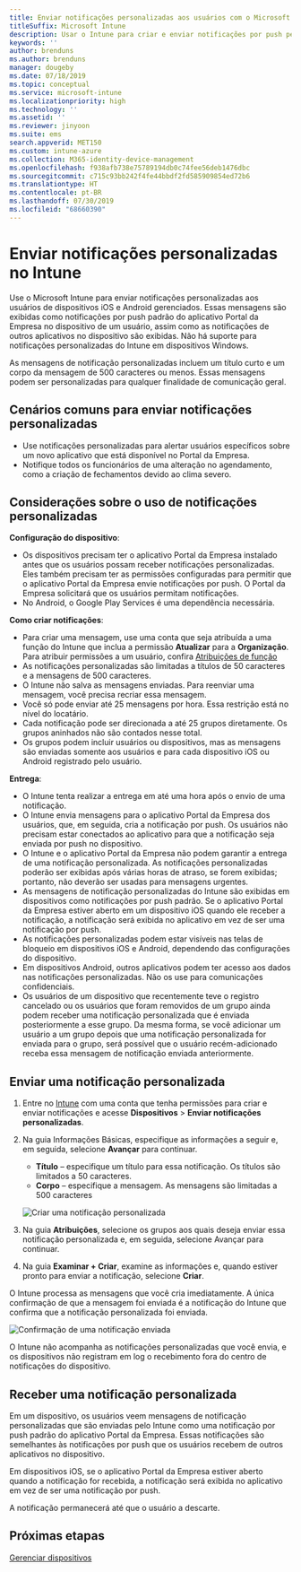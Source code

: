 ```yaml
---
title: Enviar notificações personalizadas aos usuários com o Microsoft Intune
titleSuffix: Microsoft Intune
description: Usar o Intune para criar e enviar notificações por push personalizadas para usuários de dispositivos iOS e Android
keywords: ''
author: brenduns
ms.author: brenduns
manager: dougeby
ms.date: 07/18/2019
ms.topic: conceptual
ms.service: microsoft-intune
ms.localizationpriority: high
ms.technology: ''
ms.assetid: ''
ms.reviewer: jinyoon
ms.suite: ems
search.appverid: MET150
ms.custom: intune-azure
ms.collection: M365-identity-device-management
ms.openlocfilehash: f938afb738e75789194db0c74fee56deb1476dbc
ms.sourcegitcommit: c715c93bb242f4fe44bbdf2fd585909854ed72b6
ms.translationtype: HT
ms.contentlocale: pt-BR
ms.lasthandoff: 07/30/2019
ms.locfileid: "68660390"
---
```

# <a name="send-custom-notifications-in-intune"></a>Enviar notificações personalizadas no Intune  

Use o Microsoft Intune para enviar notificações personalizadas aos usuários de dispositivos iOS e Android gerenciados. Essas mensagens são exibidas como notificações por push padrão do aplicativo Portal da Empresa no dispositivo de um usuário, assim como as notificações de outros aplicativos no dispositivo são exibidas. Não há suporte para notificações personalizadas do Intune em dispositivos Windows.   

As mensagens de notificação personalizadas incluem um título curto e um corpo da mensagem de 500 caracteres ou menos. Essas mensagens podem ser personalizadas para qualquer finalidade de comunicação geral.

## <a name="common-scenarios-for-sending-custom-notifications"></a>Cenários comuns para enviar notificações personalizadas  

- Use notificações personalizadas para alertar usuários específicos sobre um novo aplicativo que está disponível no Portal da Empresa.  
- Notifique todos os funcionários de uma alteração no agendamento, como a criação de fechamentos devido ao clima severo.  

## <a name="considerations-for-using-custom-notifications"></a>Considerações sobre o uso de notificações personalizadas  

**Configuração do dispositivo**:  
- Os dispositivos precisam ter o aplicativo Portal da Empresa instalado antes que os usuários possam receber notificações personalizadas. Eles também precisam ter as permissões configuradas para permitir que o aplicativo Portal da Empresa envie notificações por push. O Portal da Empresa solicitará que os usuários permitam notificações.  
- No Android, o Google Play Services é uma dependência necessária.  

**Como criar notificações**:  
- Para criar uma mensagem, use uma conta que seja atribuída a uma função do Intune que inclua a permissão **Atualizar** para a **Organização**. Para atribuir permissões a um usuário, confira [Atribuições de função](role-based-access-control.md#role-assignments)  
- As notificações personalizadas são limitadas a títulos de 50 caracteres e a mensagens de 500 caracteres.  
- O Intune não salva as mensagens enviadas. Para reenviar uma mensagem, você precisa recriar essa mensagem.  
- Você só pode enviar até 25 mensagens por hora. Essa restrição está no nível do locatário.  
- Cada notificação pode ser direcionada a até 25 grupos diretamente. Os grupos aninhados não são contados nesse total.  
- Os grupos podem incluir usuários ou dispositivos, mas as mensagens são enviadas somente aos usuários e para cada dispositivo iOS ou Android registrado pelo usuário.  

**Entrega**:  
- O Intune tenta realizar a entrega em até uma hora após o envio de uma notificação.  
- O Intune envia mensagens para o aplicativo Portal da Empresa dos usuários, que, em seguida, cria a notificação por push. Os usuários não precisam estar conectados ao aplicativo para que a notificação seja enviada por push no dispositivo.  
- O Intune e o aplicativo Portal da Empresa não podem garantir a entrega de uma notificação personalizada. As notificações personalizadas poderão ser exibidas após várias horas de atraso, se forem exibidas; portanto, não deverão ser usadas para mensagens urgentes.  
- As mensagens de notificação personalizadas do Intune são exibidas em dispositivos como notificações por push padrão. Se o aplicativo Portal da Empresa estiver aberto em um dispositivo iOS quando ele receber a notificação, a notificação será exibida no aplicativo em vez de ser uma notificação por push.  
- As notificações personalizadas podem estar visíveis nas telas de bloqueio em dispositivos iOS e Android, dependendo das configurações do dispositivo.  
- Em dispositivos Android, outros aplicativos podem ter acesso aos dados nas notificações personalizadas. Não os use para comunicações confidenciais.  
- Os usuários de um dispositivo que recentemente teve o registro cancelado ou os usuários que foram removidos de um grupo ainda podem receber uma notificação personalizada que é enviada posteriormente a esse grupo.  Da mesma forma, se você adicionar um usuário a um grupo depois que uma notificação personalizada for enviada para o grupo, será possível que o usuário recém-adicionado receba essa mensagem de notificação enviada anteriormente.  

## <a name="send-a-custom-notification"></a>Enviar uma notificação personalizada  

1. Entre no [Intune](https://go.microsoft.com/fwlink/?linkid=2090973) com uma conta que tenha permissões para criar e enviar notificações e acesse **Dispositivos** > **Enviar notificações personalizadas**.  

2. Na guia Informações Básicas, especifique as informações a seguir e, em seguida, selecione **Avançar** para continuar.  
   - **Título** – especifique um título para essa notificação. Os títulos são limitados a 50 caracteres.  
   - **Corpo** – especifique a mensagem. As mensagens são limitadas a 500 caracteres

   ![Criar uma notificação personalizada](./media/custom-notifications/custom-notifications.png)  

3. Na guia **Atribuições**, selecione os grupos aos quais deseja enviar essa notificação personalizada e, em seguida, selecione Avançar para continuar.  

4. Na guia **Examinar + Criar**, examine as informações e, quando estiver pronto para enviar a notificação, selecione **Criar**.  

O Intune processa as mensagens que você cria imediatamente. A única confirmação de que a mensagem foi enviada é a notificação do Intune que confirma que a notificação personalizada foi enviada.  

![Confirmação de uma notificação enviada](./media/custom-notifications/notification-sent.png)  

O Intune não acompanha as notificações personalizadas que você envia, e os dispositivos não registram em log o recebimento fora do centro de notificações do dispositivo.  

## <a name="receive-a-custom-notification"></a>Receber uma notificação personalizada  

Em um dispositivo, os usuários veem mensagens de notificação personalizadas que são enviadas pelo Intune como uma notificação por push padrão do aplicativo Portal da Empresa. Essas notificações são semelhantes às notificações por push que os usuários recebem de outros aplicativos no dispositivo.  

Em dispositivos iOS, se o aplicativo Portal da Empresa estiver aberto quando a notificação for recebida, a notificação será exibida no aplicativo em vez de ser uma notificação por push.  

A notificação permanecerá até que o usuário a descarte.  

## <a name="next-steps"></a>Próximas etapas  
[Gerenciar dispositivos](device-management.md)
